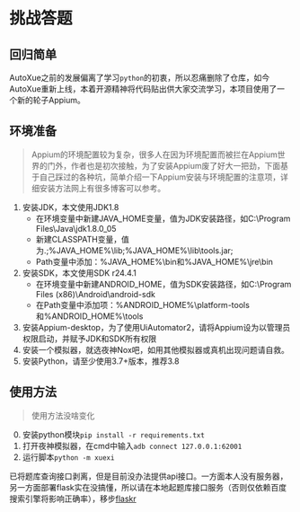# 挑战答题

## 回归简单
AutoXue之前的发展偏离了学习`python`的初衷，所以忍痛删除了仓库，如今AutoXue重新上线，本着开源精神将代码贴出供大家交流学习，本项目使用了一个新的轮子Appium。

## 环境准备
> Appium的环境配置较为复杂，很多人在因为环境配置而被拦在Appium世界的门外，作者也是初次接触，为了安装Appium废了好大一把劲，下面基于自己踩过的各种坑，简单介绍一下Appium安装与环境配置的注意项，详细安装方法网上有很多博客可以参考。
1. 安装JDK，本文使用JDK1.8
    + 在环境变量中新建JAVA_HOME变量，值为JDK安装路径，如C:\Program Files\Java\jdk1.8.0_05
    + 新建CLASSPATH变量，值为.;%JAVA_HOME%\lib;%JAVA_HOME%\lib\tools.jar;
    + Path变量中添加：%JAVA_HOME%\bin和%JAVA_HOME%\jre\bin
2. 安装SDK，本文使用SDK r24.4.1
    + 在环境变量中新建ANDROID_HOME，值为SDK安装路径，如C:\Program Files (x86)\Android\android-sdk
    + 在Path变量中添加项：%ANDROID_HOME%\platform-tools和%ANDROID_HOME%\tools
3. 安装Appium-desktop，为了使用UiAutomator2，请将Appium设为以管理员权限启动，并赋予JDK和SDK所有权限
4. 安装一个模拟器，就选夜神Nox吧，如用其他模拟器或真机出现问题请自救。
5. 安装Python，请至少使用3.7+版本，推荐3.8

## 使用方法
> 使用方法没啥变化

0. 安装python模块`pip install -r requirements.txt`
1. 打开夜神模拟器，在cmd中输入`adb connect 127.0.0.1:62001`
2. 运行脚本`python -m xuexi`

已将题库查询接口剥离，但是目前没办法提供api接口。一方面本人没有服务器，另一方面部署flask实在没搞懂，所以请在本地起题库接口服务（否则仅依赖百度搜索引擎将影响正确率），移步[flaskr](https://github.com/kessil/flaskr)
